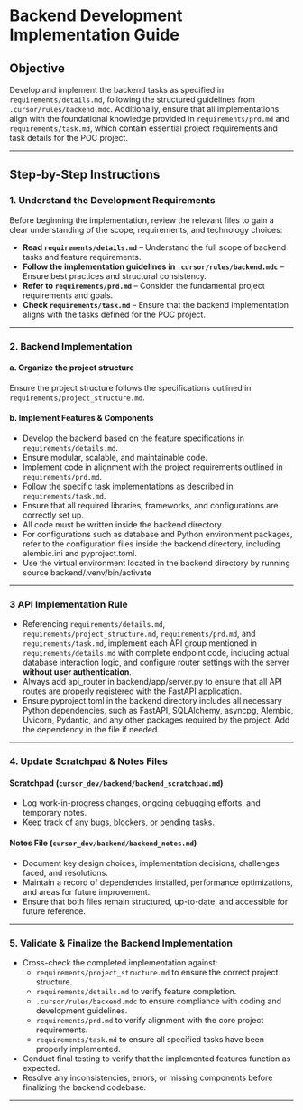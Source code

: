 
# **Backend Development Implementation Guide**  

## **Objective**  
Develop and implement the backend tasks as specified in `requirements/details.md`, following the structured guidelines from `.cursor/rules/backend.mdc`. Additionally, ensure that all implementations align with the foundational knowledge provided in `requirements/prd.md` and `requirements/task.md`, which contain essential project requirements and task details for the POC project.  

---  

## **Step-by-Step Instructions**  

### **1. Understand the Development Requirements**  
Before beginning the implementation, review the relevant files to gain a clear understanding of the scope, requirements, and technology choices:  

- **Read `requirements/details.md`** – Understand the full scope of backend tasks and feature requirements.  
- **Follow the implementation guidelines in `.cursor/rules/backend.mdc`** – Ensure best practices and structural consistency.  
- **Refer to `requirements/prd.md`** – Consider the fundamental project requirements and goals.  
- **Check `requirements/task.md`** – Ensure that the backend implementation aligns with the tasks defined for the POC project.  

---  

### **2. Backend Implementation**  

#### **a. Organize the project structure**  
Ensure the project structure follows the specifications outlined in `requirements/project_structure.md`.  

#### **b. Implement Features & Components**  
- Develop the backend based on the feature specifications in `requirements/details.md`.  
- Ensure modular, scalable, and maintainable code.  
- Implement code in alignment with the project requirements outlined in `requirements/prd.md`.  
- Follow the specific task implementations as described in `requirements/task.md`.  
- Ensure that all required libraries, frameworks, and configurations are correctly set up.  
- All code must be written inside the backend directory.
-  For configurations such as database and Python environment packages, refer to the configuration files inside the backend directory, including alembic.ini and pyproject.toml.
- Use the virtual environment located in the backend directory by running source backend/.venv/bin/activate

---  

### **3 API Implementation Rule**  
- Referencing `requirements/details.md`, `requirements/project_structure.md`, `requirements/prd.md`, and `requirements/task.md`, implement each API group mentioned in `requirements/details.md` with complete endpoint code, including actual database interaction logic, and configure router settings with the server **without user authentication**.  
- Always add api_router in backend/app/server.py to ensure that all API routes are properly registered with the FastAPI application.
- Ensure pyproject.toml in the backend directory includes all necessary Python dependencies, such as FastAPI, SQLAlchemy, asyncpg, Alembic, Uvicorn, Pydantic, and any other packages required by the project. Add the dependency in the file if needed.

---  

### **4. Update Scratchpad & Notes Files**  

#### **Scratchpad (`cursor_dev/backend/backend_scratchpad.md`)**  
- Log work-in-progress changes, ongoing debugging efforts, and temporary notes.  
- Keep track of any bugs, blockers, or pending tasks.  

#### **Notes File (`cursor_dev/backend/backend_notes.md`)**  
- Document key design choices, implementation decisions, challenges faced, and resolutions.  
- Maintain a record of dependencies installed, performance optimizations, and areas for future improvement.  
- Ensure that both files remain structured, up-to-date, and accessible for future reference.  

---  

### **5. Validate & Finalize the Backend Implementation**  
- Cross-check the completed implementation against:  
  - `requirements/project_structure.md` to ensure the correct project structure.  
  - `requirements/details.md` to verify feature completion.  
  - `.cursor/rules/backend.mdc` to ensure compliance with coding and development guidelines.  
  - `requirements/prd.md` to verify alignment with the core project requirements.  
  - `requirements/task.md` to ensure all specified tasks have been properly implemented.  
- Conduct final testing to verify that the implemented features function as expected.  
- Resolve any inconsistencies, errors, or missing components before finalizing the backend codebase.  

---  
